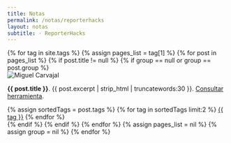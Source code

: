 ```yaml
---
title: Notas
permalink: /notas/reporterhacks
layout: notas
subtitle: · ReporterHacks
---
```

<div class="row my-3">
{% for tag in site.tags %}     
{% assign pages_list = tag[1] %}
{% for post in pages_list %}
{% if post.title != null %}
{% if group == null or group == post.group %}
<div class="col-sm-6 col-md-6 col-lg-4">
	<div class="card mb-4 shadow-sm">
	<img class="img-fluid" src="https://static01.nyt.com/images/2019/08/08/t-magazine/05tmag-neale-slide-TIM5-copy/05tmag-neale-slide-TIM5-threeByTwoMediumAt2X.jpg" alt="Miguel Carvajal">  
    <div class="card-body">
		<p class="card-text"><strong>{{ post.title }}</strong>. {{ post.excerpt | strip_html | truncatewords:30 }}. <a class="text-decoration-none" href="{{ post.enlace }}"> Consultar herramienta</a>.</p>
              <div class="d-flex justify-content-start align-items-center">
              	{% assign sortedTags = post.tags %}
                {% for tag in sortedTags limit:2 %}
				<a class="btn btn-light btn-sm mb-1 mr-1" href="{{site.baseurl}}/notas/reporterhacks#{{ tag | replace: " ","-" }}">{{ tag }}</a>
                 {% endfor %}
              </div>
     </div>
	</div>
</div>
{% endif %}
{% endif %}
{% endfor %}
{% assign pages_list = nil %}
{% assign group = nil %}
{% endfor %}
</div>
